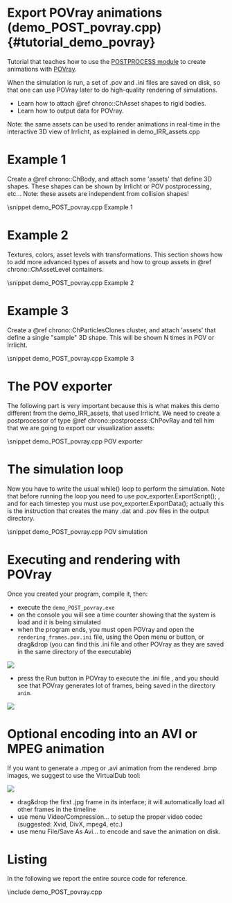 Export POVray animations (demo_POST_povray.cpp)  {#tutorial_demo_povray}
==========================


Tutorial that teaches how to use the 
[POSTPROCESS module](group__postprocess__module.html)
to create animations with [POVray](http://www.povray.org). 

When the simulation is run, a set of .pov and .ini files 
are saved on disk, so that one can use POVray 
later to do high-quality rendering of simulations.

- Learn how to attach @ref chrono::ChAsset shapes to rigid bodies.
- Learn how to output data for POVray. 

Note: the same assets can be used to render animations 
in real-time in the interactive 3D view of Irrlicht, 
as explained in demo_IRR_assets.cpp


# Example 1

Create a @ref chrono::ChBody, and attach some 'assets' that define 3D shapes. 
These shapes can be shown by Irrlicht or POV postprocessing, etc...
Note: these assets are independent from collision shapes!

\snippet demo_POST_povray.cpp Example 1


# Example 2

Textures, colors, asset levels with transformations.
This section shows how to add more advanced types of assets and 
how to group assets in @ref chrono::ChAssetLevel containers.

\snippet demo_POST_povray.cpp Example 2


# Example 3

Create a @ref chrono::ChParticlesClones cluster, and attach 'assets' that define a 
single "sample" 3D shape. This will be shown N times in POV or Irrlicht.
	
\snippet demo_POST_povray.cpp Example 3


# The POV exporter

The following part is very important because this is what makes 
this demo different from the demo_IRR_assets, that used Irrlicht. 
We need to create a postprocessor of type @ref chrono::postprocess::ChPovRay and tell him that 
we are going to export our visualization assets:

\snippet demo_POST_povray.cpp POV exporter

# The simulation loop

Now you have to write the usual while() loop to perform the simulation. 
Note that before running the loop you need to use  pov_exporter.ExportScript(); , 
and for each timestep you must use pov_exporter.ExportData(); 
actually this is the instruction that creates the many .dat and .pov files in the output directory.

\snippet demo_POST_povray.cpp POV simulation

# Executing and rendering with POVray

Once you created your program, compile it, then:

- execute the `demo_POST_povray.exe`
- on the console you will see a time counter showing that the system is load and it is being simulated
- when the program ends, you must open POVray and open the `rendering_frames.pov.ini` 
  file, using the Open menu or button, or drag&drop (you can find this .ini file and 
  other POVray as they are saved in the same directory of the executable) 

![](http://projectchrono.org/assets/manual/Povray.jpg)

- press the Run button in POVray to execute the .ini file , and you should see that 
  POVray generates lot of frames, being saved in the directory `anim`.

![](http://projectchrono.org/assets/manual/Tutorial_pov.jpg)


# Optional encoding into an AVI or MPEG animation

If you want to generate a .mpeg or .avi animation from the rendered .bmp images, 
we suggest to use the VirtualDub tool:

![](http://projectchrono.org/assets/manual/Tutorial_pov2.jpg)

- drag&drop the first .jpg frame in its interface; it will automatically load all 
  other frames in the timeline
- use menu Video/Compression... to setup the proper video codec (suggested: Xvid, DivX, mpeg4, etc.)
- use menu File/Save As Avi... to encode and save the animation on disk.


# Listing

In the following we report the entire source code for reference.

\include demo_POST_povray.cpp


